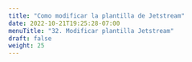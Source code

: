 ```yaml
---
title: "Como modificar la plantilla de Jetstream"
date: 2022-10-21T19:25:28-07:00
menuTitle: "32. Modificar plantilla Jetstream"
draft: false
weight: 25
---
```


